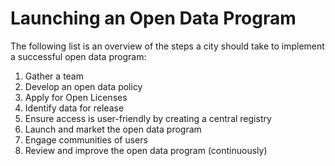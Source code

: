 # Launching an Open Data Program

The following list is an overview of the steps a city should take to implement a successful open data program:

1. Gather a team
2. Develop an open data policy
3. Apply for Open Licenses
4. Identify data for release
5. Ensure access is user-friendly by creating a central registry
6. Launch and market the open data program
7. Engage communities of users
8. Review and improve the open data program (continuously)
